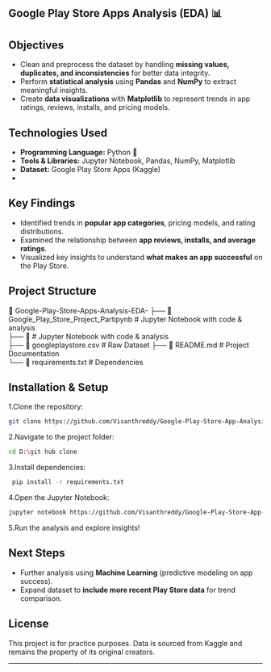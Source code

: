 Google Play Store Apps Analysis (EDA) 📊
--------------------------------------------------------------------------------------------------------------------------------------------------------------------
## Objectives  
- Clean and preprocess the dataset by handling **missing values, duplicates, and inconsistencies** for better data integrity.  
- Perform **statistical analysis** using **Pandas** and **NumPy** to extract meaningful insights.  
- Create **data visualizations** with **Matplotlib** to represent trends in app ratings, reviews, installs, and pricing models.
 
## Technologies Used  
- **Programming Language:** Python 🐍  
- **Tools & Libraries:** Jupyter Notebook, Pandas, NumPy, Matplotlib  
- **Dataset:** Google Play Store Apps (Kaggle)
- 
## Key Findings  
- Identified trends in **popular app categories**, pricing models, and rating distributions.  
- Examined the relationship between **app reviews, installs, and average ratings**.  
- Visualized key insights to understand **what makes an app successful** on the Play Store.  

## Project Structure  
📂 Google-Play-Store-Apps-Analysis-EDA- 
 ├── 📄 Google_Play_Store_Project_Partipynb  # Jupyter Notebook with code & analysis  
 ├── 📄   # Jupyter Notebook with code & analysis   
 ├── 📄 googleplaystore.csv  # Raw Dataset
 ├── 📄 README.md  #  Project Documentation  
 └── 📄 requirements.txt  # Dependencies  

Installation & Setup
-----------------------------------------------------------------------------------------------------------------------------------------------------------------
1.Clone the repository:  
   ```bash
 git clone https://github.com/Visanthreddy/Google-Play-Store-App-Analysis-EDA.git
 ```
2.Navigate to the project folder:
   ```bash
   cd D:\git hub clone
   ```
  3.Install dependencies:
  ```bash
   pip install -r requirements.txt
   ```
  4.Open the Jupyter Notebook:
   ```bash
  jupyter notebook https://github.com/Visanthreddy/Google-Play-Store-App-Analysis-EDA/tree/mainipynb
   ```
  5.Run the analysis and explore insights!
  
## Next Steps  
- Further analysis using **Machine Learning** (predictive modeling on app success).  
- Expand dataset to **include more recent Play Store data** for trend comparison.  

## License  
This project is for practice purposes. Data is sourced from Kaggle and remains the property of its original creators.  

---
